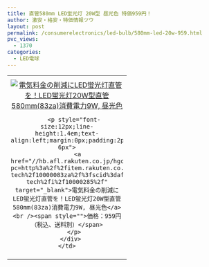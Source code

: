 ```yaml
---
title: 直管580mm LED蛍光灯 20W型 昼光色 特価959円！
author: 激安・格安・特価情報ツウ
layout: post
permalink: /consumerelectronics/led-bulb/580mm-led-20w-959.html
pvc_views:
  - 1370
categories:
  - LED電球
---
```

<table border="0" cellpadding="0" cellspacing="0">
  <tr>
    <td valign="top">
      <div style="border:1px none;margin:0px;padding:6px 0px;width:260px;text-align:center;float:left">
        <a href="//hb.afl.rakuten.co.jp/hgc/12ff40c1.f6dc2ad6.12ff40c2.32d66583/?pc=http%3a%2f%2fitem.rakuten.co.jp%2flumi-tech%2f10000083za%2f%3fscid%3daf_link_tbl&m=http%3a%2f%2fm.rakuten.co.jp%2flumi-tech%2fi%2f10000285%2f" target="_blank"><img src="//hbb.afl.rakuten.co.jp/hgb/?pc=http%3a%2f%2fthumbnail.image.rakuten.co.jp%2f%400_mall%2flumi-tech%2fcabinet%2ftop%2fimg0714-01.jpg%3f_ex%3d240x240&m=http%3a%2f%2fthumbnail.image.rakuten.co.jp%2f%400_mall%2flumi-tech%2fcabinet%2ftop%2fimg0714-01.jpg" alt="電気料金の削減にLED蛍光灯直管を！LED蛍光灯20W型直管580mm(83za)消費電力9W, 昼光色" border="0" style="margin:0px;padding:0px" /></a>

        <p style="font-size:12px;line-height:1.4em;text-align:left;margin:0px;padding:2px 6px">
          <a href="//hb.afl.rakuten.co.jp/hgc/12ff40c1.f6dc2ad6.12ff40c2.32d66583/?pc=http%3a%2f%2fitem.rakuten.co.jp%2flumi-tech%2f10000083za%2f%3fscid%3daf_link_tbl&m=http%3a%2f%2fm.rakuten.co.jp%2flumi-tech%2fi%2f10000285%2f" target="_blank">電気料金の削減にLED蛍光灯直管を！LED蛍光灯20W型直管580mm(83za)消費電力9W, 昼光色</a><br /><span style="">価格：959円（税込、送料別）</span>
        </p>
      </div>
    </td>
  </tr>
</table>